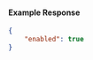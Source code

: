 <!-- Code generated for API Clients. DO NOT EDIT. -->

#### Example Response

```json
{
	"enabled": true
}
```
